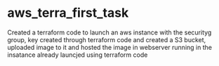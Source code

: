 # aws_terra_first_task
Created a terraform code to launch an aws instance with the securityg group, key created through terraform code and created a S3 bucket, uploaded image to it and hosted the image in webserver running in the insatance already launcjed using terraform code

